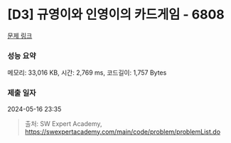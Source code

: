 # [D3] 규영이와 인영이의 카드게임 - 6808 

[문제 링크](https://swexpertacademy.com/main/code/problem/problemDetail.do?contestProbId=AWgv9va6HnkDFAW0) 

### 성능 요약

메모리: 33,016 KB, 시간: 2,769 ms, 코드길이: 1,757 Bytes

### 제출 일자

2024-05-16 23:35



> 출처: SW Expert Academy, https://swexpertacademy.com/main/code/problem/problemList.do